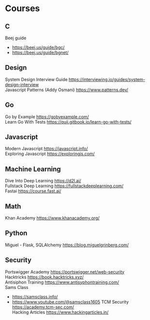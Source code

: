 # Courses

## C
Beej guide 
- https://beej.us/guide/bgc/ 
- https://beej.us/guide/bgnet/

## Design
System Design Interview Guide https://interviewing.io/guides/system-design-interview  
Javascript Patterns (Addy Osmani) https://www.patterns.dev/  

## Go  
Go by Example https://gobyexample.com/  
Learn Go With Tests https://quii.gitbook.io/learn-go-with-tests/  

## Javascript
Modern Javascript https://javascript.info/  
Exploring Javascript https://exploringjs.com/  

## Machine Learning
Dive Into Deep Learning https://d2l.ai/  
Fullstack Deep Learning https://fullstackdeeplearning.com/  
Fastai https://course.fast.ai/  

## Math
Khan Academy https://www.khanacademy.org/

## Python
Miguel - Flask, SQLAlchemy https://blog.miguelgrinberg.com/

## Security
Portswigger Academy https://portswigger.net/web-security  
Hacktricks https://book.hacktricks.xyz/  
Antisiphon Training https://www.antisyphontraining.com/  
Sams Class 
- https://samsclass.info/ 
- https://www.youtube.com/@samsclass1605 
TCM Security https://academy.tcm-sec.com/  
Hacking Articles https://www.hackingarticles.in/

